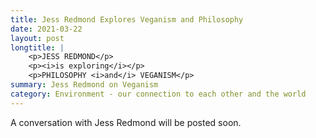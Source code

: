 ```yaml
---
title: Jess Redmond Explores Veganism and Philosophy
date: 2021-03-22
layout: post
longtitle: |
    <p>JESS REDMOND</p>
    <p><i>is exploring</i></p>
    <p>PHILOSOPHY <i>and</i> VEGANISM</p>
summary: Jess Redmond on Veganism
category: Environment - our connection to each other and the world
---
```

A conversation with Jess Redmond will be posted soon.